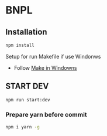 # BNPL

## Installation

```bash
npm install
```

Setup for run Makefile if use Windonws

* Follow [Make in Windowns](https://stackoverflow.com/questions/32127524/how-to-install-and-use-make-in-windows)


## START DEV

```bash
npm run start:dev
```

### Prepare yarn before commit

```bash
npm i yarn -g
```